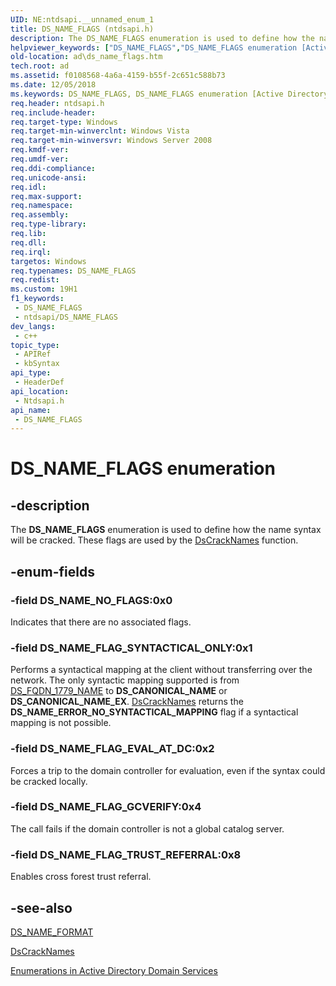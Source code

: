 ```yaml
---
UID: NE:ntdsapi.__unnamed_enum_1
title: DS_NAME_FLAGS (ntdsapi.h)
description: The DS_NAME_FLAGS enumeration is used to define how the name syntax will be cracked. These flags are used by the DsCrackNames function.
helpviewer_keywords: ["DS_NAME_FLAGS","DS_NAME_FLAGS enumeration [Active Directory]","DS_NAME_FLAG_EVAL_AT_DC","DS_NAME_FLAG_GCVERIFY","DS_NAME_FLAG_SYNTACTICAL_ONLY","DS_NAME_FLAG_TRUST_REFERRAL","DS_NAME_NO_FLAGS","_glines_ds_name_flags","ad.ds__name__flags","ad.ds_name_flags","ntdsapi/DS_NAME_FLAGS","ntdsapi/DS_NAME_FLAG_EVAL_AT_DC","ntdsapi/DS_NAME_FLAG_GCVERIFY","ntdsapi/DS_NAME_FLAG_SYNTACTICAL_ONLY","ntdsapi/DS_NAME_FLAG_TRUST_REFERRAL","ntdsapi/DS_NAME_NO_FLAGS"]
old-location: ad\ds_name_flags.htm
tech.root: ad
ms.assetid: f0108568-4a6a-4159-b55f-2c651c588b73
ms.date: 12/05/2018
ms.keywords: DS_NAME_FLAGS, DS_NAME_FLAGS enumeration [Active Directory], DS_NAME_FLAG_EVAL_AT_DC, DS_NAME_FLAG_GCVERIFY, DS_NAME_FLAG_SYNTACTICAL_ONLY, DS_NAME_FLAG_TRUST_REFERRAL, DS_NAME_NO_FLAGS, _glines_ds_name_flags, ad.ds__name__flags, ad.ds_name_flags, ntdsapi/DS_NAME_FLAGS, ntdsapi/DS_NAME_FLAG_EVAL_AT_DC, ntdsapi/DS_NAME_FLAG_GCVERIFY, ntdsapi/DS_NAME_FLAG_SYNTACTICAL_ONLY, ntdsapi/DS_NAME_FLAG_TRUST_REFERRAL, ntdsapi/DS_NAME_NO_FLAGS
req.header: ntdsapi.h
req.include-header: 
req.target-type: Windows
req.target-min-winverclnt: Windows Vista
req.target-min-winversvr: Windows Server 2008
req.kmdf-ver: 
req.umdf-ver: 
req.ddi-compliance: 
req.unicode-ansi: 
req.idl: 
req.max-support: 
req.namespace: 
req.assembly: 
req.type-library: 
req.lib: 
req.dll: 
req.irql: 
targetos: Windows
req.typenames: DS_NAME_FLAGS
req.redist: 
ms.custom: 19H1
f1_keywords:
 - DS_NAME_FLAGS
 - ntdsapi/DS_NAME_FLAGS
dev_langs:
 - c++
topic_type:
 - APIRef
 - kbSyntax
api_type:
 - HeaderDef
api_location:
 - Ntdsapi.h
api_name:
 - DS_NAME_FLAGS
---
```


# DS_NAME_FLAGS enumeration


## -description

The <b>DS_NAME_FLAGS</b> enumeration is used to define how the name syntax will be cracked. These flags are used by the <a href="/windows/desktop/api/ntdsapi/nf-ntdsapi-dscracknamesa">DsCrackNames</a> function.

## -enum-fields

### -field DS_NAME_NO_FLAGS:0x0

Indicates that there are no associated flags.

### -field DS_NAME_FLAG_SYNTACTICAL_ONLY:0x1

Performs a syntactical mapping at the client without transferring over the network. The only syntactic mapping supported is from <a href="/windows/desktop/api/ntdsapi/ne-ntdsapi-ds_name_format">DS_FQDN_1779_NAME</a> to <b>DS_CANONICAL_NAME</b> or <b>DS_CANONICAL_NAME_EX</b>. <a href="/windows/desktop/api/ntdsapi/nf-ntdsapi-dscracknamesa">DsCrackNames</a> returns the <b>DS_NAME_ERROR_NO_SYNTACTICAL_MAPPING</b> flag if a  syntactical mapping is not possible.

### -field DS_NAME_FLAG_EVAL_AT_DC:0x2

Forces a trip to the domain controller for evaluation, even if the syntax could be cracked locally.

### -field DS_NAME_FLAG_GCVERIFY:0x4

The call fails if the domain controller is not a global catalog server.

### -field DS_NAME_FLAG_TRUST_REFERRAL:0x8

Enables cross forest trust referral.

## -see-also

<a href="/windows/desktop/api/ntdsapi/ne-ntdsapi-ds_name_format">DS_NAME_FORMAT</a>



<a href="/windows/desktop/api/ntdsapi/nf-ntdsapi-dscracknamesa">DsCrackNames</a>



<a href="/windows/desktop/AD/enumerations-in-active-directory-domain-services">Enumerations in Active Directory Domain Services</a>
